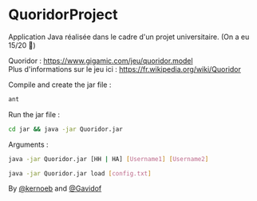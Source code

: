 # QuoridorProject

Application Java réalisée dans le cadre d'un projet universitaire. (On a eu 15/20 :tada:)

Quoridor : <https://www.gigamic.com/jeu/quoridor.model>  
Plus d'informations sur le jeu ici : <https://fr.wikipedia.org/wiki/Quoridor>

Compile and create the jar file : 

```bash
ant
```

Run the jar file : 

```bash
cd jar && java -jar Quoridor.jar
```

Arguments :

```bash
java -jar Quoridor.jar [HH | HA] [Username1] [Username2] 
```

```bash
java -jar Quoridor.jar load [config.txt]
```

By [@kernoeb](https://github.com/kernoeb) and [@Gavidof](https://github.com/Gavidof)

